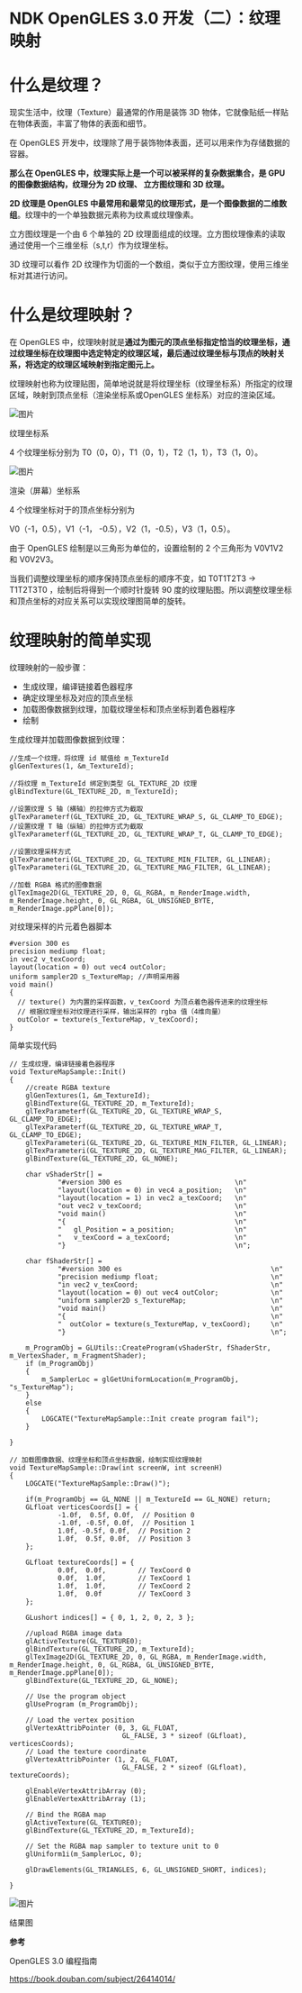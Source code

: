 # NDK OpenGLES 3.0 开发（二）：纹理映射

# **什么是纹理？**

现实生活中，纹理（Texture）最通常的作用是装饰 3D 物体，它就像贴纸一样贴在物体表面，丰富了物体的表面和细节。 

在 OpenGLES 开发中，纹理除了用于装饰物体表面，还可以用来作为存储数据的容器。

**那么在 OpenGLES 中，纹理实际上是一个可以被采样的复杂数据集合，是 GPU 的图像数据结构，纹理分为 2D 纹理、 立方图纹理和 3D 纹理。**

**2D 纹理是 OpenGLES 中最常用和最常见的纹理形式，是一个图像数据的二维数组**。纹理中的一个单独数据元素称为纹素或纹理像素。

立方图纹理是一个由 6 个单独的 2D 纹理面组成的纹理。立方图纹理像素的读取通过使用一个三维坐标（s,t,r）作为纹理坐标。

3D 纹理可以看作 2D 纹理作为切面的一个数组，类似于立方图纹理，使用三维坐标对其进行访问。

# **什么是纹理映射？**

在 OpenGLES 中，纹理映射就是**通过为图元的顶点坐标指定恰当的纹理坐标，通过纹理坐标在纹理图中选定特定的纹理区域，最后通过纹理坐标与顶点的映射关系，将选定的纹理区域映射到指定图元上。**

纹理映射也称为纹理贴图，简单地说就是将纹理坐标（纹理坐标系）所指定的纹理区域，映射到顶点坐标（渲染坐标系或OpenGLES 坐标系）对应的渲染区域。

![图片](assets/002_纹理映射/640.jpeg)

纹理坐标系



4 个纹理坐标分别为
T0（0，0），T1（0，1），T2（1，1），T3（1，0）。



![图片](assets/002_纹理映射/640-1702031262882-6.jpeg)

渲染（屏幕）坐标系



4 个纹理坐标对于的顶点坐标分别为

V0（-1，0.5），V1（-1， -0.5），V2（1，-0.5），V3（1，0.5）。



由于 OpenGLES 绘制是以三角形为单位的，设置绘制的 2 个三角形为 V0V1V2 和 V0V2V3。



当我们调整纹理坐标的顺序保持顶点坐标的顺序不变，如 T0T1T2T3 -> T1T2T3T0 ，绘制后将得到一个顺时针旋转 90 度的纹理贴图。所以调整纹理坐标和顶点坐标的对应关系可以实现纹理图简单的旋转。

# **纹理映射的简单实现**

纹理映射的一般步骤：

- 生成纹理，编译链接着色器程序
- 确定纹理坐标及对应的顶点坐标
- 加载图像数据到纹理，加载纹理坐标和顶点坐标到着色器程序
- 绘制

生成纹理并加载图像数据到纹理：

```
//生成一个纹理，将纹理 id 赋值给 m_TextureId
glGenTextures(1, &m_TextureId); 

//将纹理 m_TextureId 绑定到类型 GL_TEXTURE_2D 纹理
glBindTexture(GL_TEXTURE_2D, m_TextureId);

//设置纹理 S 轴（横轴）的拉伸方式为截取
glTexParameterf(GL_TEXTURE_2D, GL_TEXTURE_WRAP_S, GL_CLAMP_TO_EDGE); 
//设置纹理 T 轴（纵轴）的拉伸方式为截取
glTexParameterf(GL_TEXTURE_2D, GL_TEXTURE_WRAP_T, GL_CLAMP_TO_EDGE);

//设置纹理采样方式
glTexParameteri(GL_TEXTURE_2D, GL_TEXTURE_MIN_FILTER, GL_LINEAR);
glTexParameteri(GL_TEXTURE_2D, GL_TEXTURE_MAG_FILTER, GL_LINEAR);

//加载 RGBA 格式的图像数据
glTexImage2D(GL_TEXTURE_2D, 0, GL_RGBA, m_RenderImage.width, m_RenderImage.height, 0, GL_RGBA, GL_UNSIGNED_BYTE, m_RenderImage.ppPlane[0]);
```

对纹理采样的片元着色器脚本

```
#version 300 es                                     
precision mediump float;                            
in vec2 v_texCoord;                                 
layout(location = 0) out vec4 outColor;             
uniform sampler2D s_TextureMap; //声明采用器                     
void main()                                         
{
  // texture() 为内置的采样函数，v_texCoord 为顶点着色器传进来的纹理坐标
  // 根据纹理坐标对纹理进行采样，输出采样的 rgba 值（4维向量）                                                  
  outColor = texture(s_TextureMap, v_texCoord);      
}                                                   
```

简单实现代码

```
// 生成纹理，编译链接着色器程序
void TextureMapSample::Init()
{
    //create RGBA texture
    glGenTextures(1, &m_TextureId);
    glBindTexture(GL_TEXTURE_2D, m_TextureId);
    glTexParameterf(GL_TEXTURE_2D, GL_TEXTURE_WRAP_S, GL_CLAMP_TO_EDGE);
    glTexParameterf(GL_TEXTURE_2D, GL_TEXTURE_WRAP_T, GL_CLAMP_TO_EDGE);
    glTexParameteri(GL_TEXTURE_2D, GL_TEXTURE_MIN_FILTER, GL_LINEAR);
    glTexParameteri(GL_TEXTURE_2D, GL_TEXTURE_MAG_FILTER, GL_LINEAR);
    glBindTexture(GL_TEXTURE_2D, GL_NONE);

    char vShaderStr[] =
            "#version 300 es                            \n"
            "layout(location = 0) in vec4 a_position;   \n"
            "layout(location = 1) in vec2 a_texCoord;   \n"
            "out vec2 v_texCoord;                       \n"
            "void main()                                \n"
            "{                                          \n"
            "   gl_Position = a_position;               \n"
            "   v_texCoord = a_texCoord;                \n"
            "}                                          \n";

    char fShaderStr[] =
            "#version 300 es                                     \n"
            "precision mediump float;                            \n"
            "in vec2 v_texCoord;                                 \n"
            "layout(location = 0) out vec4 outColor;             \n"
            "uniform sampler2D s_TextureMap;                     \n"
            "void main()                                         \n"
            "{                                                   \n"
            "  outColor = texture(s_TextureMap, v_texCoord);     \n"
            "}                                                   \n";

    m_ProgramObj = GLUtils::CreateProgram(vShaderStr, fShaderStr, m_VertexShader, m_FragmentShader);
    if (m_ProgramObj)
    {
        m_SamplerLoc = glGetUniformLocation(m_ProgramObj, "s_TextureMap");
    }
    else
    {
        LOGCATE("TextureMapSample::Init create program fail");
    }

}

// 加载图像数据、纹理坐标和顶点坐标数据，绘制实现纹理映射
void TextureMapSample::Draw(int screenW, int screenH)
{
    LOGCATE("TextureMapSample::Draw()");

    if(m_ProgramObj == GL_NONE || m_TextureId == GL_NONE) return;
    GLfloat verticesCoords[] = {
            -1.0f,  0.5f, 0.0f,  // Position 0
            -1.0f, -0.5f, 0.0f,  // Position 1
            1.0f, -0.5f, 0.0f,  // Position 2
            1.0f,  0.5f, 0.0f,  // Position 3
    };

    GLfloat textureCoords[] = {
            0.0f,  0.0f,        // TexCoord 0
            0.0f,  1.0f,        // TexCoord 1
            1.0f,  1.0f,        // TexCoord 2
            1.0f,  0.0f         // TexCoord 3
    };

    GLushort indices[] = { 0, 1, 2, 0, 2, 3 };

    //upload RGBA image data
    glActiveTexture(GL_TEXTURE0);
    glBindTexture(GL_TEXTURE_2D, m_TextureId);
    glTexImage2D(GL_TEXTURE_2D, 0, GL_RGBA, m_RenderImage.width, m_RenderImage.height, 0, GL_RGBA, GL_UNSIGNED_BYTE, m_RenderImage.ppPlane[0]);
    glBindTexture(GL_TEXTURE_2D, GL_NONE);

    // Use the program object
    glUseProgram (m_ProgramObj);

    // Load the vertex position
    glVertexAttribPointer (0, 3, GL_FLOAT,
                            GL_FALSE, 3 * sizeof (GLfloat), verticesCoords);
    // Load the texture coordinate
    glVertexAttribPointer (1, 2, GL_FLOAT,
                            GL_FALSE, 2 * sizeof (GLfloat), textureCoords);

    glEnableVertexAttribArray (0);
    glEnableVertexAttribArray (1);

    // Bind the RGBA map
    glActiveTexture(GL_TEXTURE0);
    glBindTexture(GL_TEXTURE_2D, m_TextureId);

    // Set the RGBA map sampler to texture unit to 0
    glUniform1i(m_SamplerLoc, 0);

    glDrawElements(GL_TRIANGLES, 6, GL_UNSIGNED_SHORT, indices);

}
```



![图片](assets/002_纹理映射/640-1702031262882-7.jpeg)

结果图



**参考**

OpenGLES 3.0 编程指南 

https://book.douban.com/subject/26414014/